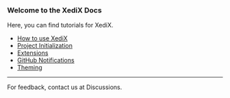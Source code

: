 ### Welcome to the XediX Docs
Here, you can find tutorials for XediX.

- [How to use XediX](How--to-use-XediX.md)
- [Project Initialization](Project-Initialization.md)
- [Extensions](Entensions.md)
- [GitHub Notifications](Github-Notifications.md)
- [Theming](Theming.md)

---

For feedback, contact us at Discussions.

